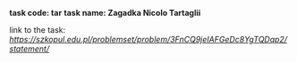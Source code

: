 **task code: tar**
**task name: Zagadka Nicolo Tartaglii**

link to the task: *https://szkopul.edu.pl/problemset/problem/3FnCQ9jeIAFGeDc8YgTQDqp2/statement/*
